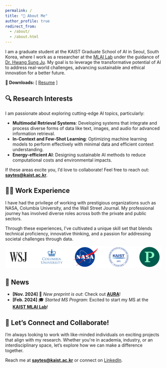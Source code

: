 ```yaml
---
permalink: /
title: "👋 About Me"
author_profile: true
redirect_from: 
  - /about/
  - /about.html
---
```


I am a graduate student at the KAIST Graduate School of AI in Seoul, South Korea, where I work as a researcher at the [MLAI Lab](https://www.mlai-kaist.com/) under the guidance of [Dr. Hwang Sung Ju](http://www.sungjuhwang.com/). My goal is to leverage the transformative potential of AI to address real-world challenges, advancing sustainable and ethical innovation for a better future.

**🔗 Downloads:** [ [Resume](/files/SimonAytes_Resume.pdf) ]


## 🔍 **Research Interests**  

I am passionate about exploring cutting-edge AI topics, particularly:  
- **Multimodal Retrieval Systems**: Developing systems that integrate and process diverse forms of data like text, images, and audio for advanced information retrieval.  
- **In-Context and Few-Shot Learning**: Optimizing machine learning models to perform effectively with minimal data and efficient context understanding.  
- **Energy-efficient AI**: Designing sustainable AI methods to reduce computational costs and environmental impacts.  

If these areas excite you, I’d love to collaborate! Feel free to reach out: **saytes@kaist.ac.kr**.


## 🧑‍💻 **Work Experience**

I have had the privilege of working with prestigious organizations such as NASA, Columbia University, and the Wall Street Journal. My professional journey has involved diverse roles across both the private and public sectors. 

Through these experiences, I’ve cultivated a unique skill set that blends technical proficiency, innovative thinking, and a passion for addressing societal challenges through data.

![image](/images/workplaces.png)


## 📰 **News**

- **[Nov. 2024]** 📄 *New preprint is out*: Check out [**AURA**](/files/arxiv_AURA_Preprint.pdf)!
- **[Feb. 2024]** 🎓 *Started MS Program*: Excited to start my MS at the [**KAIST MLAI Lab**](https://www.mlai-kaist.com/)!


## 🤝 **Let’s Connect and Collaborate!**  

I’m always looking to work with like-minded individuals on exciting projects that align with my research. Whether you're in academia, industry, or an interdisciplinary space, let’s explore how we can make a difference together.

Reach me at **saytes@kaist.ac.kr** or connect on [LinkedIn](https://www.linkedin.com/in/simonaytes/).